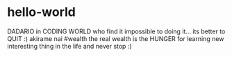 # hello-world
DADARIO 
in CODING WORLD who find it impossible to doing it... its better to QUIT :) akirame nai
#wealth
the real wealth is the HUNGER for learning new interesting thing in the life and never stop :)
